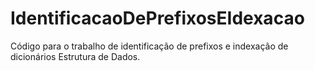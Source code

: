 # IdentificacaoDePrefixosEIdexacao
Código para o trabalho de identificação de prefixos e indexação de dicionários Estrutura de Dados.
